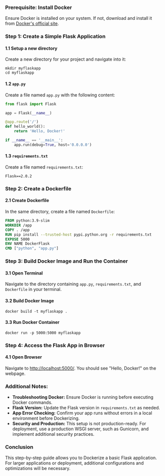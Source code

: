 ### Prerequisite: Install Docker
Ensure Docker is installed on your system. If not, download and install it from [Docker's official site](https://www.docker.com/products/docker-desktop).

### Step 1: Create a Simple Flask Application
#### 1.1 Setup a new directory
Create a new directory for your project and navigate into it:
```shell
mkdir myflaskapp
cd myflaskapp
```
#### 1.2 `app.py`
Create a file named `app.py` with the following content:
```python
from flask import Flask

app = Flask(__name__)

@app.route('/')
def hello_world():
    return 'Hello, Docker!'

if __name__ == '__main__':
    app.run(debug=True, host='0.0.0.0')
```
#### 1.3 `requirements.txt`
Create a file named `requirements.txt`:
```plaintext
Flask==2.0.2
```

### Step 2: Create a Dockerfile
#### 2.1 Create Dockerfile
In the same directory, create a file named `Dockerfile`:
```dockerfile
FROM python:3.9-slim
WORKDIR /app
COPY . /app
RUN pip install --trusted-host pypi.python.org -r requirements.txt
EXPOSE 5000
ENV NAME DockerFlask
CMD ["python", "app.py"]
```

### Step 3: Build Docker Image and Run the Container
#### 3.1 Open Terminal
Navigate to the directory containing `app.py`, `requirements.txt`, and `Dockerfile` in your terminal.

#### 3.2 Build Docker Image
```shell
docker build -t myflaskapp .
```
#### 3.3 Run Docker Container
```shell
docker run -p 5000:5000 myflaskapp
```
### Step 4: Access the Flask App in Browser
#### 4.1 Open Browser
Navigate to [http://localhost:5000/](http://localhost:5000/). You should see "Hello, Docker!" on the webpage.

### Additional Notes:
- **Troubleshooting Docker:** Ensure Docker is running before executing Docker commands.
- **Flask Version:** Update the Flask version in `requirements.txt` as needed.
- **App Error Checking:** Confirm your app runs without errors in a local environment before Dockerizing.
- **Security and Production:** This setup is not production-ready. For deployment, use a production WSGI server, such as Gunicorn, and implement additional security practices.

### Conclusion
This step-by-step guide allows you to Dockerize a basic Flask application. For larger applications or deployment, additional configurations and optimizations will be necessary.